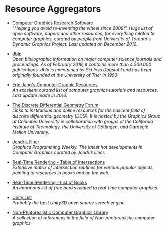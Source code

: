 Resource Aggregators
======
* [Computer Graphics Research Software](http://www.dgp.toronto.edu/~rms/links.html)
<br/>_"Helping you avoid re-inventing the wheel since 2009!". Huge list of open software, papers and other resources, for everything related to computer graphics, curated by people from University of Toronto's Dynamic Graphics Project. Last updated on December 2012._

* [dblp](https://dblp.org/)
<br/>_Open bibliographic information on major computer science journals and proceedings. As of February 2019, it contains more than 4.500.000 publications. dblp is maintained by Schloss Dagstuhl and has been originally founded at the University of Trier in 1993_

* [Eric Jang's Computer Graphic Resources](github.com/ericjang/awesome-graphics)
<br/>_An excellent curated list of computer graphics tutorials and resources. Last update made in 2016._

* [The Discrete Differential Geometry Forum ](http://ddg.cs.columbia.edu/)
<br/>_Links to institutions and online resources for the nascent field of discrete differential geometry (DDG). It is hosted by the Graphics Group at Columbia University in collaboration with groups at the California Institute of Technology, the University of Göttingen, and Carnegie Mellon University._

* [Jendrik Illner](https://www.jendrikillner.com/post/)
<br/>_Graphics Programming Weekly. The latest hot developments in Computer Graphics curated by Jendrik Illner._

* [Real-Time Rendering - Table of Intersections](http://www.realtimerendering.com/intersections.html)
<br/>_Extensive matrix of intersection routines for various popular objects, pointing to resources in books and on the web._

* [Real-Time Rendering - List of Books](http://www.realtimerendering.com/books.html)
<br/>_An enormous list of free books related to real-time computer graphics._

* [Unity List](https://unitylist.com/)
<br/>_Probably the best Unity3D open source search engine._

* [Non-Photorealistic Computer Graphics Library](https://www.npcglib.org/index.php)
<br/>_A collection of references in the field of Non-photorealistic computer graphics._

